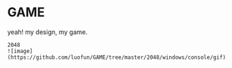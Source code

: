 # GAME
yeah! my design, my game.
~~~~~~~~~~~
2048
![image](https://github.com/luofun/GAME/tree/master/2048/windows/console/gif)
